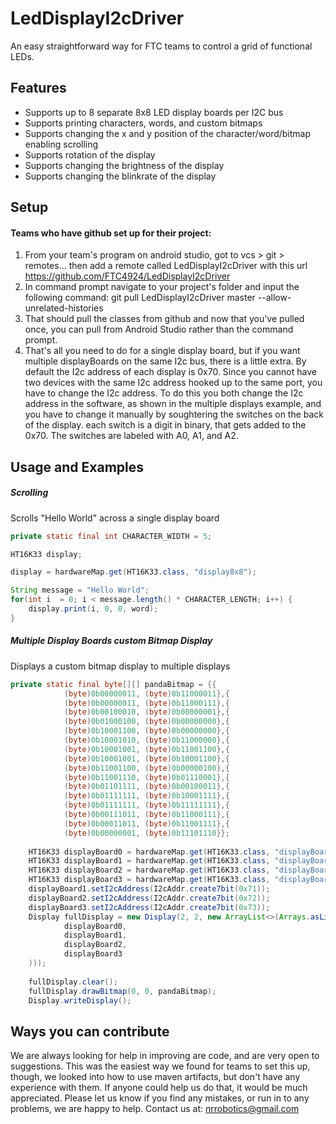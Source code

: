 # LedDisplayI2cDriver
An easy straightforward way for FTC teams to control a grid of functional LEDs.
## Features
- Supports up to 8 separate 8x8 LED display boards per I2C bus
- Supports printing characters, words, and custom bitmaps
- Supports changing the x and y position of the character/word/bitmap enabling scrolling
- Supports rotation of the display
- Supports changing the brightness of the display
- Supports changing the blinkrate of the display
## Setup
#### Teams who have github set up for their project:
1) From your team's program on android studio, got to vcs > git > remotes... then add a remote called LedDisplayI2cDriver with this url https://github.com/FTC4924/LedDisplayI2cDriver
2) In command prompt navigate to your project's folder and input the following command:
git pull LedDisplayI2cDriver master --allow-unrelated-histories
3) That should pull the classes from github and now that you've pulled once, you can pull from Android Studio rather than the command prompt.
4) That's all you need to do for a single display board, but if you want multiple displayBoards on the same I2c bus, there is a little extra. By default the I2c address of each display is 0x70. Since you cannot have two devices with the same I2c address hooked up to the same port, you have to change the I2c address. To do this you both change the I2c address in the software, as shown in the multiple displays example, and you have to change it manually by soughtering the switches on the back of the display. each switch is a digit in binary, that gets added to the 0x70. The switches are labeled with A0, A1, and A2.
## Usage and Examples
##### Scrolling
Scrolls "Hello World" across a single display board
```java
private static final int CHARACTER_WIDTH = 5;

HT16K33 display;  

display = hardwareMap.get(HT16K33.class, "display8x8");

String message = "Hello World";
for(int i  = 0; i < message.length() * CHARACTER_LENGTH; i++) {
    display.print(i, 0, 0, word);
}
```
##### Multiple Display Boards custom Bitmap Display
Displays a custom bitmap display to multiple displays
```java
private static final byte[][] pandaBitmap = {{
            (byte)0b00000011, (byte)0b11000011},{
            (byte)0b00000011, (byte)0b11000111},{
            (byte)0b00100010, (byte)0b00000001},{
            (byte)0b01000100, (byte)0b00000000},{
            (byte)0b10001100, (byte)0b00000000},{
            (byte)0b10001010, (byte)0b11000000},{
            (byte)0b10001001, (byte)0b11001100},{
            (byte)0b10001001, (byte)0b10001100},{
            (byte)0b11001100, (byte)0b00000100},{
            (byte)0b11001110, (byte)0b01110001},{
            (byte)0b01101111, (byte)0b00100011},{
            (byte)0b01111111, (byte)0b10001111},{
            (byte)0b01111111, (byte)0b11111111},{
            (byte)0b00111011, (byte)0b11000111},{
            (byte)0b00011011, (byte)0b11001111},{
            (byte)0b00000001, (byte)0b11101110}};
            
    HT16K33 displayBoard0 = hardwareMap.get(HT16K33.class, "displayBoard0");
    HT16K33 displayBoard1 = hardwareMap.get(HT16K33.class, "displayBoard1");
    HT16K33 displayBoard2 = hardwareMap.get(HT16K33.class, "displayBoard2");
    HT16K33 displayBoard3 = hardwareMap.get(HT16K33.class, "displayBoard3");
    displayBoard1.setI2cAddress(I2cAddr.create7bit(0x71));
    displayBoard2.setI2cAddress(I2cAddr.create7bit(0x72));
    displayBoard3.setI2cAddress(I2cAddr.create7bit(0x73));
    Display fullDisplay = new Display(2, 2, new ArrayList<>(Arrays.asList(
            displayBoard0,
            displayBoard1,
            displayBoard2,
            displayBoard3
    )));
    
    fullDisplay.clear();
    fullDisplay.drawBitmap(0, 0, pandaBitmap);
    Display.writeDisplay();
```
## Ways you can contribute
We are always looking for help in improving are code, and are very open to suggestions. This was the easiest way we found for teams to set this up, 
though, we looked into how to use maven artifacts, but don't have any experience with them. If anyone could help us do that, it would be much appreciated. Please let us know
if you find any mistakes, or run in to any problems, we are happy to help.
Contact us at:
nrrobotics@gmail.com
